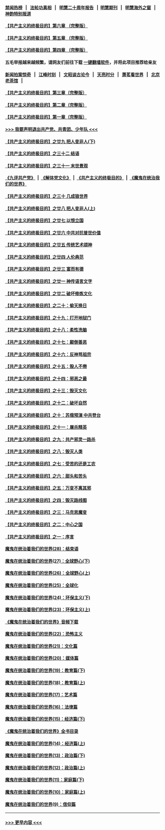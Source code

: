 #### [禁闻热榜](热点新闻.md?=0)  &nbsp;&nbsp;|&nbsp;&nbsp; [法轮功真相](https://github.com/gfw-breaker/truth/blob/master/README.md?=0) &nbsp;&nbsp;|&nbsp;&nbsp; [明慧二十周年报告](https://github.com/gfw-breaker/mh-reports/blob/master/README.md?=0) &nbsp;&nbsp;|&nbsp;&nbsp;[明慧期刊](https://github.com/gfw-breaker/mh-qikan) &nbsp;&nbsp;|&nbsp;&nbsp; [明慧海外之窗](https://github.com/gfw-breaker/mh-news/blob/master/README.md?=0) &nbsp;&nbsp;|&nbsp;&nbsp; [神韵特别报道](https://github.com/gfw-breaker/mh-news/blob/master/shenyun.md?=0)
#### [【共产主义的终极目的】第六章 （完整版）](../pages/nsc422/n11428913.md?t=03110831) 
#### [【共产主义的终极目的】第五章 （完整版）](../pages/nsc422/n11428912.md?t=03110831) 
#### [【共产主义的终极目的】第四章 （完整版）](../pages/nsc422/n11428907.md?t=03110831) 
#### 五毛举报越来越频繁，请网友们前往下载 [一键翻墙软件](https://github.com/gfw-breaker/ssr-accounts)，并将此项目推荐给亲友
#### [新闻拍案惊奇](https://github.com/gfw-breaker/banned-news/blob/master/pages/link4.md) &nbsp;&nbsp;|&nbsp;&nbsp; [江峰时刻](https://github.com/gfw-breaker/banned-news/blob/master/pages/link4.md) &nbsp;&nbsp;|&nbsp;&nbsp; [文昭谈古论今](https://github.com/gfw-breaker/banned-news/blob/master/pages/link4.md) &nbsp;&nbsp;|&nbsp;&nbsp; [天亮时分](https://github.com/gfw-breaker/banned-news/blob/master/pages/link4.md) &nbsp;&nbsp;|&nbsp;&nbsp; [萧茗看世界](https://github.com/gfw-breaker/banned-news/blob/master/pages/link4.md) &nbsp;&nbsp;|&nbsp;&nbsp; [北京老茶馆](https://github.com/gfw-breaker/banned-news/blob/master/pages/link4.md) &nbsp;&nbsp;|&nbsp;&nbsp; 
#### [【共产主义的终极目的】第三章（完整版）](../pages/nsc422/n11428848.md?t=03110831) 
#### [【共产主义的终极目的】第二章（完整版）](../pages/nsc422/n11428831.md?t=03110831) 
#### [【共产主义的终极目的】第一章（完整版）](../pages/nsc422/n11417651.md?t=03110831) 
#### [>>> 我要声明退出共产党、共青团、少年队 <<<](https://github.com/begood0513/goodnews/blob/master/quit/letter.md) 
#### [【共产主义的终极目的】之廿九 把人变非人(下)](../pages/nsc422/n11344140.md?t=03110831) 
#### [【共产主义的终极目的】之三十二 结语](../pages/nsc422/n11360535.md?t=03110831) 
#### [【共产主义的终极目的】之三十一 末世景观](../pages/nsc422/n11351129.md?t=03110831) 
#### [《九评共产党》](https://github.com/begood0513/9ping.md/blob/master/README.md) &nbsp;|&nbsp; [《解体党文化》](../../../../jtdwh.md/blob/master/README.md)  &nbsp;|&nbsp; [《共产主义的终极目的》](../../../../gczydzjmd.md/blob/master/README.md) &nbsp;|&nbsp; [《魔鬼在统治我们的世界》](../../../../mgztzwmdsj.md/blob/master/README.md) 
#### [【共产主义的终极目的】之三十 几成狼世界](../pages/nsc422/n11348280.md?t=03110831) 
#### [【共产主义的终极目的】之廿八 把人变非人(上)](../pages/nsc422/n11340492.md?t=03110831) 
#### [【共产主义的终极目的】之廿七 以恨立国](../pages/nsc422/n11336944.md?t=03110831) 
#### [【共产主义的终极目的】之廿六 中共对抗普世价值](../pages/nsc422/n11324785.md?t=03110831) 
#### [【共产主义的终极目的】之廿五 传统艺术颂神](../pages/nsc422/n11296396.md?t=03110831) 
#### [【共产主义的终极目的】之廿四 人伦典范](../pages/nsc422/n11296397.md?t=03110831) 
#### [【共产主义的终极目的】之廿三 富而有德](../pages/nsc422/n11283598.md?t=03110831) 
#### [【共产主义的终极目的】之廿一 神传语言文字](../pages/nsc422/n11263265.md?t=03110831) 
#### [【共产主义的终极目的】之廿二 破坏修炼文化](../pages/nsc422/n11245728.md?t=03110831) 
#### [【共产主义的终极目的】之二十：偷天换日](../pages/nsc422/n11238846.md?t=03110831) 
#### [【共产主义的终极目的】之十九：打开地狱门](../pages/nsc422/n11206376.md?t=03110831) 
#### [【共产主义的终极目的】之十八：柔性洗脑](../pages/nsc422/n11199994.md?t=03110831) 
#### [【共产主义的终极目的】之十七：颠倒善恶](../pages/nsc422/n11179782.md?t=03110831) 
#### [【共产主义的终极目的】之十六：反神骂祖宗](../pages/nsc422/n11166798.md?t=03110831) 
#### [【共产主义的终极目的】之十五：毁人不倦](../pages/nsc422/n11166792.md?t=03110831) 
#### [【共产主义的终极目的】之十四：邪恶之最](../pages/nsc422/n11150249.md?t=03110831) 
#### [【共产主义的终极目的】之十三：毁灭文化](../pages/nsc422/n11135227.md?t=03110831) 
#### [【共产主义的终极目的】之十二：破坏自然](../pages/nsc422/n11135214.md?t=03110831) 
#### [【共产主义的终极目的】之十：苏俄预演 中共登台](../pages/nsc422/n11118424.md?t=03110831) 
#### [【共产主义的终极目的】之十一：屠杀精英](../pages/nsc422/n11118442.md?t=03110831) 
#### [【共产主义的终极目的】之九：共产邪灵一路杀](../pages/nsc422/n11114139.md?t=03110831) 
#### [【共产主义的终极目的】之八：毁灭人类](../pages/nsc422/n11108503.md?t=03110831) 
#### [【共产主义的终极目的】之七：受苦的还是工农](../pages/nsc422/n11101809.md?t=03110831) 
#### [【共产主义的终极目的】之六：甜头和苦头](../pages/nsc422/n11096971.md?t=03110831) 
#### [【共产主义的终极目的】之五：万变不离其邪](../pages/nsc422/n11091285.md?t=03110831) 
#### [【共产主义的终极目的】之四：毁灭路线图](../pages/nsc422/n11086284.md?t=03110831) 
#### [【共产主义的终极目的】之三：马克思魔变](../pages/nsc422/n11061941.md?t=03110831) 
#### [【共产主义的终极目的】之二：中心之国](../pages/nsc422/n11047728.md?t=03110831) 
#### [【共产主义的终极目的】之一：序言](../pages/nsc422/n11086077.md?t=03110831) 
#### [魔鬼在统治着我们的世界(28)：结束语](../pages/nsc422/n10936246.md?t=03110831) 
#### [魔鬼在统治着我们的世界(27)：全球野心(下)](../pages/nsc422/n10928319.md?t=03110831) 
#### [魔鬼在统治着我们的世界(26)：全球野心(上)](../pages/nsc422/n10900318.md?t=03110831) 
#### [魔鬼在统治着我们的世界(25)：全球化](../pages/nsc422/n10788205.md?t=03110831) 
#### [魔鬼在统治着我们的世界(24)：环保主义(下)](../pages/nsc422/n10695307.md?t=03110831) 
#### [魔鬼在统治着我们的世界(23)：环保主义(上)](../pages/nsc422/n10688613.md?t=03110831) 
#### [《魔鬼在统治着我们的世界》音频下载](../pages/nsc422/n10635553.md?t=03110831) 
#### [魔鬼在统治着我们的世界(22)：恐怖主义](../pages/nsc422/n10614727.md?t=03110831) 
#### [魔鬼在统治着我们的世界(21)：文化篇](../pages/nsc422/n10597706.md?t=03110831) 
#### [魔鬼在统治着我们的世界(20)：媒体篇](../pages/nsc422/n10586579.md?t=03110831) 
#### [魔鬼在统治着我们的世界(19)：教育篇(下)](../pages/nsc422/n10564808.md?t=03110831) 
#### [魔鬼在统治着我们的世界(18)：教育篇(上)](../pages/nsc422/n10526970.md?t=03110831) 
#### [魔鬼在统治着我们的世界(17)：艺术篇](../pages/nsc422/n10499093.md?t=03110831) 
#### [魔鬼在统治着我们的世界(16)：法律篇](../pages/nsc422/n10485969.md?t=03110831) 
#### [魔鬼在统治着我们的世界(15)：经济篇(下)](../pages/nsc422/n10469975.md?t=03110831) 
#### [《魔鬼在统治着我们的世界》全书目录](../pages/nsc422/n10464261.md?t=03110831) 
#### [魔鬼在统治着我们的世界(14)：经济篇(上)](../pages/nsc422/n10457370.md?t=03110831) 
#### [魔鬼在统治着我们的世界(13)：政治篇(下)](../pages/nsc422/n10448270.md?t=03110831) 
#### [魔鬼在统治着我们的世界(12)：政治篇(上)](../pages/nsc422/n10444576.md?t=03110831) 
#### [魔鬼在统治着我们的世界(11)：家庭篇(下)](../pages/nsc422/n10440961.md?t=03110831) 
#### [魔鬼在统治着我们的世界(10)：家庭篇(上)](../pages/nsc422/n10435448.md?t=03110831) 
#### [魔鬼在统治着我们的世界(9)：信仰篇](../pages/nsc422/n10432159.md?t=03110831) 

----
#### [ >>> 更早内容 <<< ](../indexes/nsc422-earlier.md)
